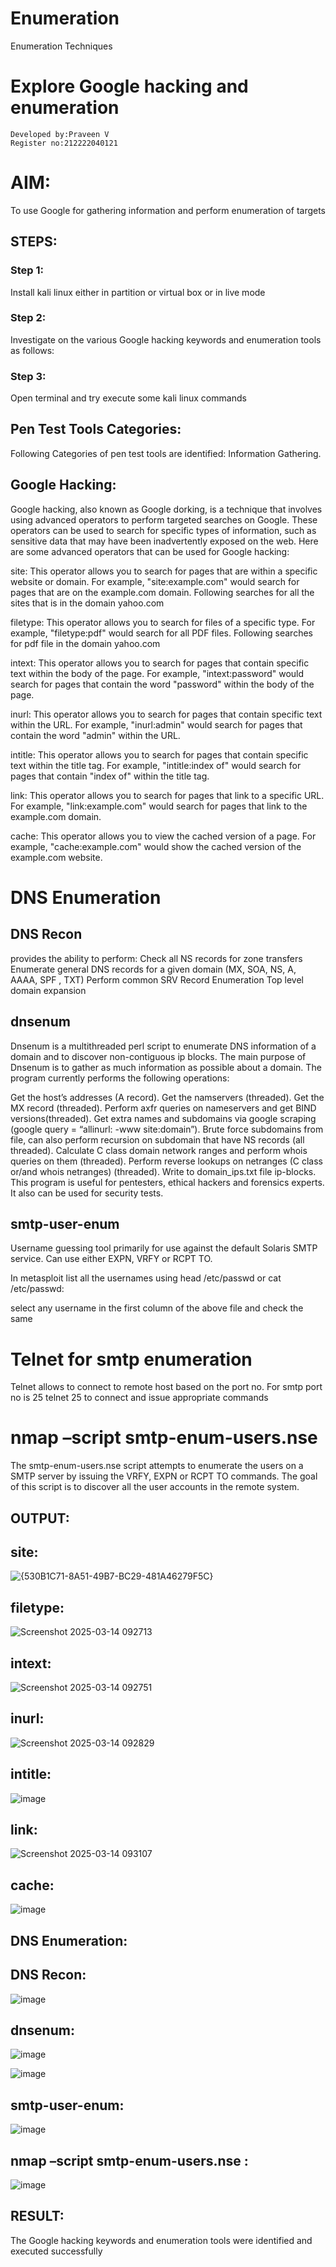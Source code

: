 # Enumeration
Enumeration Techniques

# Explore Google hacking and enumeration 
```
Developed by:Praveen V
Register no:212222040121
```
# AIM:

To use Google for gathering information and perform enumeration of targets

## STEPS:

### Step 1:

Install kali linux either in partition or virtual box or in live mode

### Step 2:

Investigate on the various Google hacking keywords and enumeration tools as follows:


### Step 3:
Open terminal and try execute some kali linux commands

## Pen Test Tools Categories:  

Following Categories of pen test tools are identified:
Information Gathering.

## Google Hacking:

Google hacking, also known as Google dorking, is a technique that involves using advanced operators to perform targeted searches on Google. These operators can be used to search for specific types of information, such as sensitive data that may have been inadvertently exposed on the web. Here are some advanced operators that can be used for Google hacking:

site: This operator allows you to search for pages that are within a specific website or domain. For example, "site:example.com" would search for pages that are on the example.com domain.
Following searches for all the sites that is in the domain yahoo.com

filetype: This operator allows you to search for files of a specific type. For example, "filetype:pdf" would search for all PDF files.
Following searches for pdf file in the domain yahoo.com



intext: This operator allows you to search for pages that contain specific text within the body of the page. For example, "intext:password" would search for pages that contain the word "password" within the body of the page.


inurl: This operator allows you to search for pages that contain specific text within the URL. For example, "inurl:admin" would search for pages that contain the word "admin" within the URL.

intitle: This operator allows you to search for pages that contain specific text within the title tag. For example, "intitle:index of" would search for pages that contain "index of" within the title tag.

link: This operator allows you to search for pages that link to a specific URL. For example, "link:example.com" would search for pages that link to the example.com domain.

cache: This operator allows you to view the cached version of a page. For example, "cache:example.com" would show the cached version of the example.com website.

 
# DNS Enumeration


## DNS Recon
provides the ability to perform:
Check all NS records for zone transfers
Enumerate general DNS records for a given domain (MX, SOA, NS, A, AAAA, SPF , TXT)
Perform common SRV Record Enumeration
Top level domain expansion








## dnsenum
Dnsenum is a multithreaded perl script to enumerate DNS information of a domain and to discover non-contiguous ip blocks. The main purpose of Dnsenum is to gather as much information as possible about a domain. The program currently performs the following operations:

Get the host’s addresses (A record).
Get the namservers (threaded).
Get the MX record (threaded).
Perform axfr queries on nameservers and get BIND versions(threaded).
Get extra names and subdomains via google scraping (google query = “allinurl: -www site:domain”).
Brute force subdomains from file, can also perform recursion on subdomain that have NS records (all threaded).
Calculate C class domain network ranges and perform whois queries on them (threaded).
Perform reverse lookups on netranges (C class or/and whois netranges) (threaded).
Write to domain_ips.txt file ip-blocks.
This program is useful for pentesters, ethical hackers and forensics experts. It also can be used for security tests.


## smtp-user-enum
Username guessing tool primarily for use against the default Solaris SMTP service. Can use either EXPN, VRFY or RCPT TO.


In metasploit list all the usernames using head /etc/passwd or cat /etc/passwd:

select any username in the first column of the above file and check the same


# Telnet for smtp enumeration
Telnet allows to connect to remote host based on the port no. For smtp port no is 25
telnet <host address> 25 to connect
and issue appropriate commands
  
 
  
  

# nmap –script smtp-enum-users.nse <hostname>

The smtp-enum-users.nse script attempts to enumerate the users on a SMTP server by issuing the VRFY, EXPN or RCPT TO commands. The goal of this script is to discover all the user accounts in the remote system.


## OUTPUT:
## site:

![{530B1C71-8A51-49B7-BC29-481A46279F5C}](https://github.com/user-attachments/assets/a9df1eb6-503e-474c-a79c-55ca48f45e83)


## filetype:
![Screenshot 2025-03-14 092713](https://github.com/user-attachments/assets/c694c3e3-cf61-4e7f-99c3-c5d56ba3ba81)




## intext:
![Screenshot 2025-03-14 092751](https://github.com/user-attachments/assets/0a614dc1-2a31-4d8f-b80a-bd950f5d684d)




## inurl:

![Screenshot 2025-03-14 092829](https://github.com/user-attachments/assets/6afa5203-b6c8-47a3-bf9d-fbce5335b000)


## intitle:
![image](https://github.com/user-attachments/assets/c3da5262-ea2b-4f79-94e3-e60d6fa75353)



## link:
![Screenshot 2025-03-14 093107](https://github.com/user-attachments/assets/bb3484d8-c73e-47d7-ad2e-7729604782c8)




## cache:

![image](https://github.com/user-attachments/assets/1fddaae4-6429-4317-a33d-ad89d02610b9)

## DNS Enumeration:
## DNS Recon:
![image](https://github.com/user-attachments/assets/3a6d46ca-e1c6-4600-8b6b-091334dd87e6)

## dnsenum:

![image](https://github.com/user-attachments/assets/9379db3f-0dd6-4b90-b0a0-2b90158d7dc4)

![image](https://github.com/user-attachments/assets/094f0955-8090-4932-8df4-3def1849810e)



## smtp-user-enum:

![image](https://github.com/user-attachments/assets/46bd614b-e82d-4844-a598-3b01a0f6fabf)


## nmap –script smtp-enum-users.nse :

![image](https://github.com/user-attachments/assets/1216ed62-fd95-4aa9-a6aa-14e1a779a549)


## RESULT:
The Google hacking keywords and enumeration tools were identified and executed successfully

